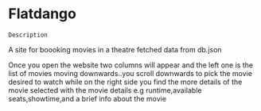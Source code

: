 # Flatdango

    Description

A site for boooking movies in a theatre fetched data from db.json

Once you open the website two columns will appear and the left one is the list of movies moving downwards..you scroll downwards to pick the movie desired to watch while on the right side you find the more details of the movie selected with the movie details e.g runtime,available seats,showtime,and a brief info about the movie
